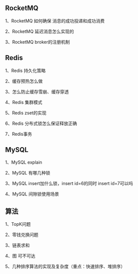 ## RocketMQ
1、RocketMQ 如何确保 消息的成功投递和成功消费

2、RocketMQ 延迟消息怎么实现的

3、RocketMQ broker的注册机制


## Redis
1、Redis 持久化策略

2、缓存预热怎么做

3、怎么防止缓存雪崩、缓存穿透

4、Redis 集群模式

5、Redis zset的实现

6、Redis 分布式锁怎么保证释放正确

7、Redis事务



## MySQL
1、MySQL explain

2、MySQL 有哪几种锁

3、MySQL insert加什么锁，insert id=6的同时 insert id=7可以吗

4、MySQL 间隙锁使用场景


## 算法
1、TopK问题

2、零钱兑换问题

3、链表求和

4、图 可不可达

5、几种排序算法的实现及复杂度（重点：快速排序、堆排序）